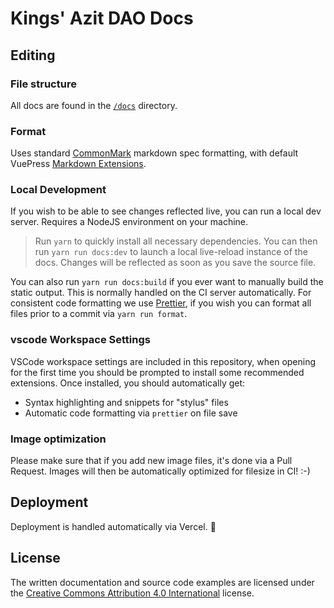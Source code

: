# Kings' Azit DAO Docs

## Editing

### File structure

All docs are found in the [`/docs`](/docs) directory.

### Format

Uses standard [CommonMark] markdown spec formatting, with default VuePress
[Markdown Extensions].

[commonmark]: https://spec.commonmark.org/current/
[markdown extensions]: https://vuepress.vuejs.org/guide/markdown.html

### Local Development

If you wish to be able to see changes reflected live, you can run a local dev
server. Requires a NodeJS environment on your machine.

> Run `yarn` to quickly install all necessary dependencies. You can then run
> `yarn run docs:dev` to launch a local live-reload instance of the docs. Changes
> will be reflected as soon as you save the source file.

You can also run `yarn run docs:build` if you ever want to manually build the
static output. This is normally handled on the CI server automatically. For
consistent code formatting we use [Prettier], if you wish you can format all
files prior to a commit via `yarn run format`.

[prettier]: https://prettier.io

### vscode Workspace Settings

VSCode workspace settings are included in this repository, when opening for the
first time you should be prompted to install some recommended extensions. Once
installed, you should automatically get:

- Syntax highlighting and snippets for "stylus" files
- Automatic code formatting via `prettier` on file save

### Image optimization

Please make sure that if you add new image files, it's done via a Pull Request.
Images will then be automatically optimized for filesize in CI! :-)

## Deployment

Deployment is handled automatically via Vercel. :tada:

## License

The written documentation and source code examples are licensed under the
[Creative Commons Attribution 4.0 International][license] license.

[license]: https://creativecommons.org/licenses/by/4.0/
